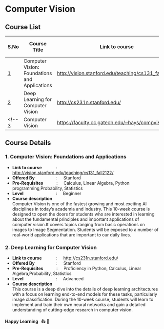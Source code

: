 <!-- For computer vision we will be following the below courses form stanford.

http://vision.stanford.edu/teaching/cs131_fall1819/syllabus.html

http://cs231n.github.io/

We added some previous assignments and soultions for these courses. -->

# Computer Vision

## Course List
**S.No** | **Course Title** | **Link to course** | **Link to Assignment Solutions**
------------ | ------------- | --------- | -----------
[1](#1-computer-vision--foundations-and-applications) | Computer Vision: Foundations and Applications | http://vision.stanford.edu/teaching/cs131_fall2122/ | [CS131 Solutions](https://github.com/StanfordVL/CS131_release)
[2](#2-deep-learning-for-computer-vision) | Deep Learning for Computer Vision | http://cs231n.stanford.edu/ | [CS231 Solutions](https://github.com/mantasu/cs231n)
<!-- [3](#3-computer-vision) | Computer Vision | https://faculty.cc.gatech.edu/~hays/compvision/ |  -->

## Course Details
### 1. Computer Vision: Foundations and Applications
   * **Link to course** &nbsp; &nbsp; &nbsp; &nbsp; &nbsp; &nbsp;: &nbsp; &nbsp; http://vision.stanford.edu/teaching/cs131_fall2122/
   * **Offered By** &nbsp; &nbsp; &nbsp; &nbsp; &nbsp; &nbsp; &nbsp; &nbsp; &nbsp;: &nbsp; &nbsp; Stanford 
   * **Pre-Requisites** &nbsp; &nbsp; &nbsp; &nbsp; &nbsp; : &nbsp; &nbsp;  Calculus, Linear Algebra, Python programming,Probability, Statistics  
                                     <!-- &nbsp; &nbsp; &nbsp; &nbsp; &nbsp; &nbsp; &nbsp; &nbsp; &nbsp; &nbsp; &nbsp; &nbsp; &nbsp; &nbsp; &nbsp; &nbsp; &nbsp; &nbsp; &nbsp; &nbsp; &nbsp; &nbsp;Introductory molecular biology -->
   * **Level** &nbsp; &nbsp; &nbsp; &nbsp; &nbsp; &nbsp; &nbsp; &nbsp; &nbsp; &nbsp; &nbsp; &nbsp; &nbsp; : &nbsp; &nbsp; Beginner
   * **Course description**    
    Computer Vision is one of the fastest growing and most exciting AI disciplines in today’s academia and industry. This 10-week course is designed to open the doors for students who are interested in learning about the fundamental principles and important applications of computer vision.It covers topics ranging from basic operations on images to Image Segmentation. Students will be exposed to a number of real-world applications that are important to our daily lives.
 

### 2. Deep Learning for Computer Vision
   * **Link to course** &nbsp; &nbsp; &nbsp; &nbsp; &nbsp; &nbsp;: &nbsp; &nbsp; http://cs231n.stanford.edu/
   * **Offered By** &nbsp; &nbsp; &nbsp; &nbsp; &nbsp; &nbsp; &nbsp; &nbsp; &nbsp;: &nbsp; &nbsp; Stanford 
   * **Pre-Requisites** &nbsp; &nbsp; &nbsp; &nbsp; &nbsp; : &nbsp; &nbsp; Proficiency in Python, Calculus, Linear Algebra,Probability, Statistics   
   * **Level** &nbsp; &nbsp; &nbsp; &nbsp; &nbsp; &nbsp; &nbsp; &nbsp; &nbsp; &nbsp; &nbsp; &nbsp; &nbsp; : &nbsp; &nbsp; Advanced
   * **Course description**  
    This course is a deep dive into the details of deep learning architectures with a focus on learning end-to-end models for these tasks, particularly image classification. During the 10-week course, students will learn to implement and train their own neural networks and gain a detailed understanding of cutting-edge research in computer vision.  
        


<!-- ### 3. Computer Vision
   * **Link to course** &nbsp; &nbsp; &nbsp; &nbsp; &nbsp; &nbsp;: &nbsp; &nbsp; https://faculty.cc.gatech.edu/~hays/compvision2021/
   * **Offered By** &nbsp; &nbsp; &nbsp; &nbsp; &nbsp; &nbsp; &nbsp; &nbsp; &nbsp;: &nbsp; &nbsp; Georgia Tech 
   * **Pre-Requisites** &nbsp; &nbsp; &nbsp; &nbsp; &nbsp; : &nbsp; &nbsp; Python programming, Calculus, Linear Algebra,Probability   
   * **Level** &nbsp; &nbsp; &nbsp; &nbsp; &nbsp; &nbsp; &nbsp; &nbsp; &nbsp; &nbsp; &nbsp; &nbsp; &nbsp; : &nbsp; &nbsp; Advanced
   * **Course description**    
        This course provides an introduction to computer vision including fundamentals of image formation, camera imaging geometry, feature detection and matching, stereo, motion estimation and tracking, image classification and scene understanding. We'll explore methods for depth recovery from stereo images, camera calibration, automated alignment, tracking, boundary detection, and recognition. We'll use both classical machine learning and deep learning to approach these problems. The focus of the course is to develop the intuitions and mathematics of the methods in lecture, and then to learn about the difference between theory and practice in the projects.  -->
       
####  Happy Learning  &nbsp; :thumbsup: :memo: 














